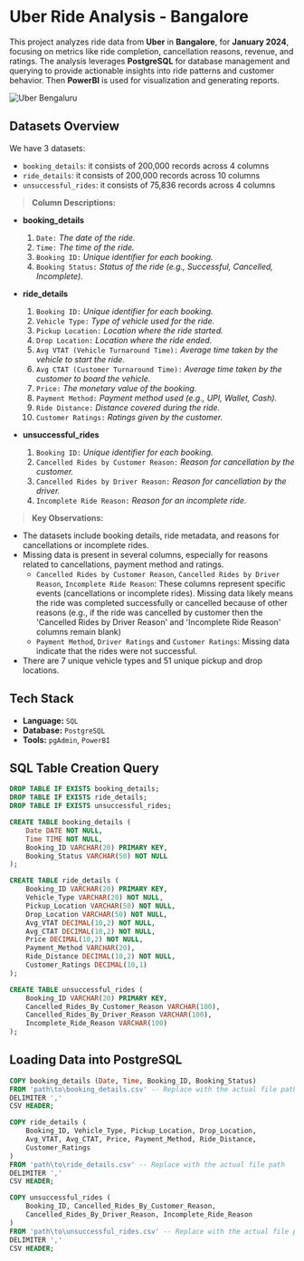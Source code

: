 # Uber Ride Analysis - Bangalore

This project analyzes ride data from **Uber** in **Bangalore**, for **January 2024**, focusing on metrics like ride completion, cancellation reasons, revenue, and ratings. The analysis leverages **PostgreSQL** for database management and querying to provide actionable insights into ride patterns and customer behavior. Then **PowerBI** is used for visualization and generating reports.

![Uber Bengaluru](https://github.com/user-attachments/assets/77998053-4ac7-4cd4-a413-d2d2e13d2fc8)

## Datasets Overview

We have 3 datasets:
- `booking_details`: it consists of 200,000 records across 4 columns
- `ride_details`: it consists of 200,000 records across 10 columns
- `unsuccessful_rides`: it consists of 75,836 records across 4 columns

> **Column Descriptions:**

- **booking_details**

	1. `Date:` _The date of the ride._
	2. `Time:` _The time of the ride._
	3. `Booking ID:` _Unique identifier for each booking._
	4. `Booking Status:` _Status of the ride (e.g., Successful, Cancelled, Incomplete)._

- **ride_details**

	1. `Booking ID:` _Unique identifier for each booking._
 	2. `Vehicle Type:` _Type of vehicle used for the ride._
	3. `Pickup Location:` _Location where the ride started._
	4. `Drop Location:` _Location where the ride ended._
	5. `Avg VTAT (Vehicle Turnaround Time):` _Average time taken by the vehicle to start the ride._
	6. `Avg CTAT (Customer Turnaround Time):` _Average time taken by the customer to board the vehicle._
	7. `Price:` _The monetary value of the booking._
	8. `Payment Method:` _Payment method used (e.g., UPI, Wallet, Cash)._
	9. `Ride Distance:` _Distance covered during the ride._
	10. `Customer Ratings:` _Ratings given by the customer._

- **unsuccessful_rides**
	1. `Booking ID:` _Unique identifier for each booking._
  	2. `Cancelled Rides by Customer Reason:` _Reason for cancellation by the customer._
	3. `Cancelled Rides by Driver Reason:` _Reason for cancellation by the driver._
	4. `Incomplete Ride Reason:` _Reason for an incomplete ride._

> **Key Observations:**

- The datasets include booking details, ride metadata, and reasons for cancellations or incomplete rides.
- Missing data is present in several columns, especially for reasons related to cancellations, payment method and ratings.
  - `Cancelled Rides by Customer Reason`, `Cancelled Rides by Driver Reason`, `Incomplete Ride Reason`: These columns represent specific events (cancellations or incomplete rides). Missing data likely means the ride was completed successfully or cancelled because of other reasons (e.g., if the ride was cancelled by customer then the 'Cancelled Rides by Driver Reason' and 'Incomplete Ride Reason' columns remain blank)
  - `Payment Method`, `Driver Ratings` and `Customer Ratings`: Missing data indicate that the rides were not successful.
- There are 7 unique vehicle types and 51 unique pickup and drop locations.

## Tech Stack

- **Language:** `SQL`
- **Database:** `PostgreSQL`
- **Tools:** `pgAdmin`, `PowerBI`

## SQL Table Creation Query

```sql
DROP TABLE IF EXISTS booking_details;
DROP TABLE IF EXISTS ride_details;
DROP TABLE IF EXISTS unsuccessful_rides;

CREATE TABLE booking_details (
    Date DATE NOT NULL,
    Time TIME NOT NULL,
    Booking_ID VARCHAR(20) PRIMARY KEY,
    Booking_Status VARCHAR(50) NOT NULL
);

CREATE TABLE ride_details (
    Booking_ID VARCHAR(20) PRIMARY KEY,
    Vehicle_Type VARCHAR(20) NOT NULL,
    Pickup_Location VARCHAR(50) NOT NULL,
    Drop_Location VARCHAR(50) NOT NULL,
    Avg_VTAT DECIMAL(10,2) NOT NULL,
    Avg_CTAT DECIMAL(10,2) NOT NULL,
    Price DECIMAL(10,2) NOT NULL,
    Payment_Method VARCHAR(20),
    Ride_Distance DECIMAL(10,2) NOT NULL,
    Customer_Ratings DECIMAL(10,1)
);

CREATE TABLE unsuccessful_rides (
    Booking_ID VARCHAR(20) PRIMARY KEY,
    Cancelled_Rides_By_Customer_Reason VARCHAR(100),
    Cancelled_Rides_By_Driver_Reason VARCHAR(100),
    Incomplete_Ride_Reason VARCHAR(100)
);
```

## Loading Data into PostgreSQL

```sql
COPY booking_details (Date, Time, Booking_ID, Booking_Status)
FROM 'path\to\booking_details.csv' -- Replace with the actual file path
DELIMITER ',' 
CSV HEADER;

COPY ride_details (
	Booking_ID, Vehicle_Type, Pickup_Location, Drop_Location,
	Avg_VTAT, Avg_CTAT, Price, Payment_Method, Ride_Distance,
	Customer_Ratings
)
FROM 'path\to\ride_details.csv' -- Replace with the actual file path
DELIMITER ',' 
CSV HEADER;

COPY unsuccessful_rides (
	Booking_ID, Cancelled_Rides_By_Customer_Reason,
	Cancelled_Rides_By_Driver_Reason, Incomplete_Ride_Reason
)
FROM 'path\to\unsuccessful_rides.csv' -- Replace with the actual file path
DELIMITER ',' 
CSV HEADER;
```

